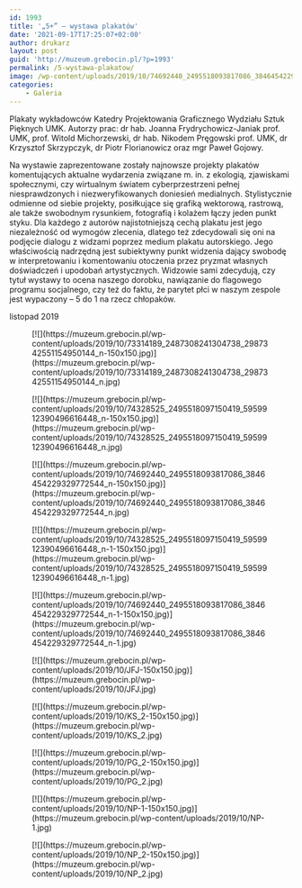 ```yaml
---
id: 1993
title: '„5+” – wystawa plakatów'
date: '2021-09-17T17:25:07+02:00'
author: drukarz
layout: post
guid: 'http://muzeum.grebocin.pl/?p=1993'
permalink: /5-wystawa-plakatow/
image: /wp-content/uploads/2019/10/74692440_2495518093817086_3846454229329772544_n.jpg
categories:
    - Galeria
---
```


Plakaty wykładowców Katedry Projektowania Graficznego Wydziału Sztuk Pięknych UMK. Autorzy prac: dr hab. Joanna Frydrychowicz-Janiak prof. UMK, prof. Witold Michorzewski, dr hab. Nikodem Pręgowski prof. UMK, dr Krzysztof Skrzypczyk, dr Piotr Florianowicz oraz mgr Paweł Gojowy.

Na wystawie zaprezentowane zostały najnowsze projekty plakatów komentujących aktualne wydarzenia związane m. in. z ekologią, zjawiskami społecznymi, czy wirtualnym światem cyberprzestrzeni pełnej niesprawdzonych i niezweryfikowanych doniesień medialnych. Stylistycznie odmienne od siebie projekty, posiłkujące się grafiką wektorową, rastrową, ale także swobodnym rysunkiem, fotografią i kolażem łączy jeden punkt styku. Dla każdego z autorów najistotniejszą cechą plakatu jest jego niezależność od wymogów zlecenia, dlatego też zdecydowali się oni na podjęcie dialogu z widzami poprzez medium plakatu autorskiego. Jego właściwością nadrzędną jest subiektywny punkt widzenia dający swobodę w interpretowaniu i komentowaniu otoczenia przez pryzmat własnych doświadczeń i upodobań artystycznych. Widzowie sami zdecydują, czy tytuł wystawy to ocena naszego dorobku, nawiązanie do flagowego programu socjalnego, czy też do faktu, że parytet płci w naszym zespole jest wypaczony – 5 do 1 na rzecz chłopaków.

listopad 2019

<div class="gallery galleryid-1993 gallery-columns-5 gallery-size-thumbnail" id="gallery-12"><figure class="gallery-item"><div class="gallery-icon portrait"> [![](https://muzeum.grebocin.pl/wp-content/uploads/2019/10/73314189_2487308241304738_2987342551154950144_n-150x150.jpg)](https://muzeum.grebocin.pl/wp-content/uploads/2019/10/73314189_2487308241304738_2987342551154950144_n.jpg) </div></figure><figure class="gallery-item"><div class="gallery-icon portrait"> [![](https://muzeum.grebocin.pl/wp-content/uploads/2019/10/74328525_2495518097150419_5959912390496616448_n-150x150.jpg)](https://muzeum.grebocin.pl/wp-content/uploads/2019/10/74328525_2495518097150419_5959912390496616448_n.jpg) </div></figure><figure class="gallery-item"><div class="gallery-icon portrait"> [![](https://muzeum.grebocin.pl/wp-content/uploads/2019/10/74692440_2495518093817086_3846454229329772544_n-150x150.jpg)](https://muzeum.grebocin.pl/wp-content/uploads/2019/10/74692440_2495518093817086_3846454229329772544_n.jpg) </div></figure><figure class="gallery-item"><div class="gallery-icon portrait"> [![](https://muzeum.grebocin.pl/wp-content/uploads/2019/10/74328525_2495518097150419_5959912390496616448_n-1-150x150.jpg)](https://muzeum.grebocin.pl/wp-content/uploads/2019/10/74328525_2495518097150419_5959912390496616448_n-1.jpg) </div></figure><figure class="gallery-item"><div class="gallery-icon portrait"> [![](https://muzeum.grebocin.pl/wp-content/uploads/2019/10/74692440_2495518093817086_3846454229329772544_n-1-150x150.jpg)](https://muzeum.grebocin.pl/wp-content/uploads/2019/10/74692440_2495518093817086_3846454229329772544_n-1.jpg) </div></figure><figure class="gallery-item"><div class="gallery-icon portrait"> [![](https://muzeum.grebocin.pl/wp-content/uploads/2019/10/JFJ-150x150.jpg)](https://muzeum.grebocin.pl/wp-content/uploads/2019/10/JFJ.jpg) </div></figure><figure class="gallery-item"><div class="gallery-icon portrait"> [![](https://muzeum.grebocin.pl/wp-content/uploads/2019/10/KS_2-150x150.jpg)](https://muzeum.grebocin.pl/wp-content/uploads/2019/10/KS_2.jpg) </div></figure><figure class="gallery-item"><div class="gallery-icon portrait"> [![](https://muzeum.grebocin.pl/wp-content/uploads/2019/10/PG_2-150x150.jpg)](https://muzeum.grebocin.pl/wp-content/uploads/2019/10/PG_2.jpg) </div></figure><figure class="gallery-item"><div class="gallery-icon portrait"> [![](https://muzeum.grebocin.pl/wp-content/uploads/2019/10/NP-1-150x150.jpg)](https://muzeum.grebocin.pl/wp-content/uploads/2019/10/NP-1.jpg) </div></figure><figure class="gallery-item"><div class="gallery-icon portrait"> [![](https://muzeum.grebocin.pl/wp-content/uploads/2019/10/NP_2-150x150.jpg)](https://muzeum.grebocin.pl/wp-content/uploads/2019/10/NP_2.jpg) </div></figure> </div>